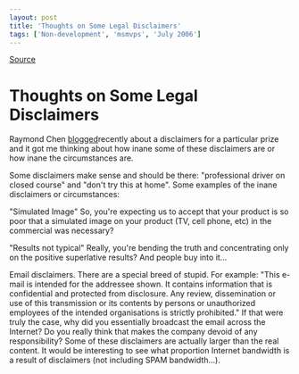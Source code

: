 ```yaml
---
layout: post
title: 'Thoughts on Some Legal Disclaimers'
tags: ['Non-development', 'msmvps', 'July 2006']
---
```

[Source](http://blogs.msmvps.com/peterritchie/2006/07/18/thoughts-on-some-legal-disclaimers/ "Permalink to Thoughts on Some Legal Disclaimers")

# Thoughts on Some Legal Disclaimers

Raymond Chen [blogged][1]recently about a disclaimers for a particular prize and it got me thinking about how inane some of these disclaimers are or how inane the circumstances are.

Some disclaimers make sense and should be there: "professional driver on closed course" and "don't try this at home". Some examples of the inane disclaimers or circumstances:

"Simulated Image" So, you're expecting us to accept that your product is so poor that a simulated image on your product (TV, cell phone, etc) in the commercial was necessary?

"Results not typical" Really, you're bending the truth and concentrating only on the positive superlative results? And people buy into it…

Email disclaimers. There are a special breed of stupid. For example: "This e-mail is intended for the addressee shown. It contains information that is confidential and protected from disclosure. Any review, dissemination or use of this transmission or its contents by persons or unauthorized employees of the intended organisations is strictly prohibited." If that were truly the case, why did you essentially broadcast the email across the Internet? Do you really think that makes the company devoid of any responsibility? Some of these disclaimers are actually larger than the real content. It would be interesting to see what proportion Internet bandwidth is a result of disclaimers (not including SPAM bandwidth…).

[1]: http://blogs.msdn.com/oldnewthing/archive/2006/07/12/663367.aspx


